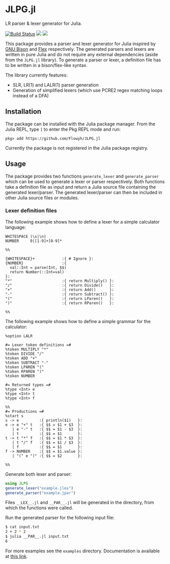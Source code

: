 # JLPG.jl

LR parser & lexer generator for Julia.

[![Build Status](https://github.com/Flowyh/JLPG.jl/actions/workflows/CI.yml/badge.svg?branch=main)](https://github.com/Flowyh/JLPG.jl/actions/workflows/CI.yml?query=branch%3Amain)
[![](https://img.shields.io/badge/docs-stable-blue.svg)](https://flowyh.github.io/JLPG.jl/stable)
[![](https://img.shields.io/badge/docs-dev-blue.svg)](https://flowyh.github.io/JLPG.jl/dev)

This package provides a parser and lexer generator for Julia inspired by [GNU Bison](https://www.gnu.org/software/bison/manual/) and [Flex](https://westes.github.io/flex/manual/) respectively. The generated parsers and lexers are written in pure Julia and do not require any external dependencies (aside from the `JLPG.jl` library). To generate a parser or lexer, a definition file has to be written in a bison/flex-like syntax.

The library currently features:

- SLR, LR(1) and LALR(1) parser generation
- Generation of simplified lexers (which use PCRE2 regex matching loops instead of a DFA)

## Installation

The package can be installed with the Julia package manager. From the Julia REPL, type `]` to enter the Pkg REPL mode and run:

```
pkg> add https://github.com/Flowyh/JLPG.jl
```
Currently the package is not registered in the Julia package registry.

## Usage

The package provides two functions `generate_lexer` and `generate_parser` which can be used to generate a lexer or parser respectively. Both functions take a definition file as input and return a Julia source file containing the generated lexer/parser. The generated lexer/parser can then be included in other Julia source files or modules.

### Lexer definition files

The following example shows how to define a lexer for a simple calculator language:

```
WHITESPACE (\s|\n)
NUMBER     0|[1-9]+[0-9]*

%%

{WHITESPACE}+            :{ # Ignore }:
{NUMBER}                 :{
  val::Int = parse(Int, $$)
  return Number(::Int=val)
}:
"*"                      :{ return Multiply() }:
"/"                      :{ return Divide()   }:
"+"                      :{ return Add()      }:
"-"                      :{ return Subtract() }:
"("                      :{ return LParen()   }:
")"                      :{ return RParen()   }:

%%
```

The following example shows how to define a simple grammar for the calculator:

```
%option LALR

#= Lexer token definitions =#
%token MULTIPLY "*"
%token DIVIDE "/"
%token ADD "+"
%token SUBTRACT "-"
%token LPAREN "("
%token RPAREN ")"
%token NUMBER

#= Returned types =#
%type <Int> e
%type <Int> t
%type <Int> f

%%
#= Productions =#
%start s
s -> e         :{ println($1)   }:
e -> e "+" t   :{ $$ = $1 + $3  }:
   | e "-" t   :{ $$ = $1 - $3  }:
   | t         :{ $$ = $1       }:
t -> t "*" f   :{ $$ = $1 * $3  }:
   | t "/" f   :{ $$ = $1 / $3  }:
   | f         :{ $$ = $1       }:
f -> NUMBER    :{ $$ = $1.value }:
   | "(" e ")" :{ $$ = $2       }:

%%
```

Generate both lexer and parser:

```julia
using JLPG
generate_lexer("example.jlex")
generate_parser("example.jpar")
```

Files `__LEX__.jl` and `__PAR__.jl` will be generated in the directory, from which the functions were called.

Run the generated parser for the following input file:

```bash
$ cat input.txt
2 + 2 * 2
$ julia __PAR__.jl input.txt
6
```

For more examples see the `examples` directory.
Documentation is available at [this link](https://flowyh.github.io/JLPG.jl/stable).
